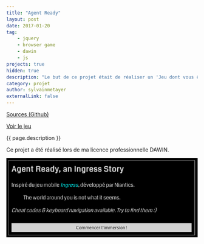 ```yaml
---
title: "Agent Ready"
layout: post
date: 2017-01-20
tag: 
    - jquery
    - browser game
    - dawin
    - js
projects: true
hidden: true
description: "Le but de ce projet était de réaliser un 'Jeu dont vous êtes le héros' avec diverses actions, tout en utilisant jQuery."
category: projet
author: sylvainmetayer
externalLink: false
---
```


[Sources (Github)](https://github.com/sylvainmetayer/agent-ready/)

[Voir le jeu](https://sylvainmetayer.github.io/agent-ready/)

{{ page.description }}

Ce projet a été réalisé lors de ma licence professionnelle DAWIN.

[![Page d'accueil du jeu Agent Ready](/assets/images/projets/agent-ready.png)](https://sylvainmetayer.github.io/agent-ready/)